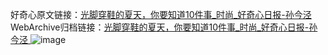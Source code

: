 好奇心原文链接：[光脚穿鞋的夏天，你要知道10件事_时尚_好奇心日报-孙今泾 ](https://www.qdaily.com/articles/10525.html)
WebArchive归档链接：[光脚穿鞋的夏天，你要知道10件事_时尚_好奇心日报-孙今泾 ](http://web.archive.org/web/20190623160449/https://www.qdaily.com/articles/10525.html)
![image](http://ww3.sinaimg.cn/large/007d5XDply1g3vzdj5dptj30u03yakiv)